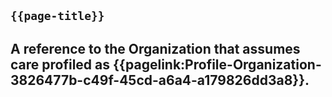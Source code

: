 ## <code>{{page-title}}</code>

A reference to the Organization that assumes care profiled as {{pagelink:Profile-Organization-3826477b-c49f-45cd-a6a4-a179826dd3a8}}.
---



